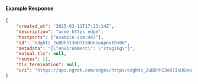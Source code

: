 <!-- Code generated for API Clients. DO NOT EDIT. -->

#### Example Response

```json
{
	"created_at": "2025-03-11T17:13:14Z",
	"description": "acme https edge",
	"hostports": ["example.com:443"],
	"id": "edghts_2uBDhhI3oH7IsUGnawApnvI0v0U",
	"metadata": "{\"environment\": \"staging\"}",
	"mutual_tls": null,
	"routes": [],
	"tls_termination": null,
	"uri": "https://api.ngrok.com/edges/https/edghts_2uBDhhI3oH7IsUGnawApnvI0v0U"
}
```
